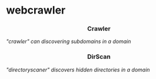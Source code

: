 # webcrawler


<h3><p align="center">Crawler</p></h3>

<i> "crawler"  can discovering subdomains in a domain </i>


<h3><p align="center">DirScan</p></h3>

<i>"directoryscaner" discovers hidden directories in a domain</i>


